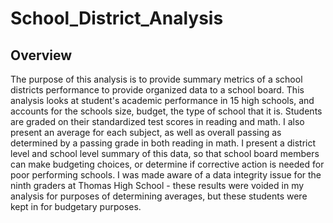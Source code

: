# School_District_Analysis
## Overview
The purpose of this analysis is to provide summary metrics of a school districts performance to provide organized data to a school board. This analysis looks at student's academic performance in 15 high schools, and accounts for the schools size, budget, the type of school that it is. Students are graded on their standardized test scores in reading and math. I also present an average for each subject, as well as overall passing as determined by a passing grade in both reading in math. I present a district level and school level summary of this data, so that school board members can make budgeting choices, or determine if corrective action is needed for poor performing schools. I was made aware of a data integrity issue for the ninth graders at Thomas High School - these results were voided in my analysis for purposes of determining averages, but these students were kept in for budgetary purposes. 

